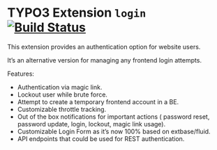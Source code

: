 # TYPO3 Extension ``login`` [![Build Status](https://travis-ci.org/Lacr1ma/login.svg?branch=master)](https://travis-ci.org/Lacr1ma/login)

This extension provides an authentication option for website users.

It’s an alternative version for managing any frontend login attempts.

Features:

* Authentication via magic link.
* Lockout user while brute force.
* Attempt to create a temporary frontend account in a BE.
* Customizable throttle tracking.
* Out of the box notifications for important actions ( password reset, password update, login, lockout, magic link usage).
* Customizable Login Form as it’s now 100% based on extbase/fluid.
* API endpoints that could be used for REST authentication.
